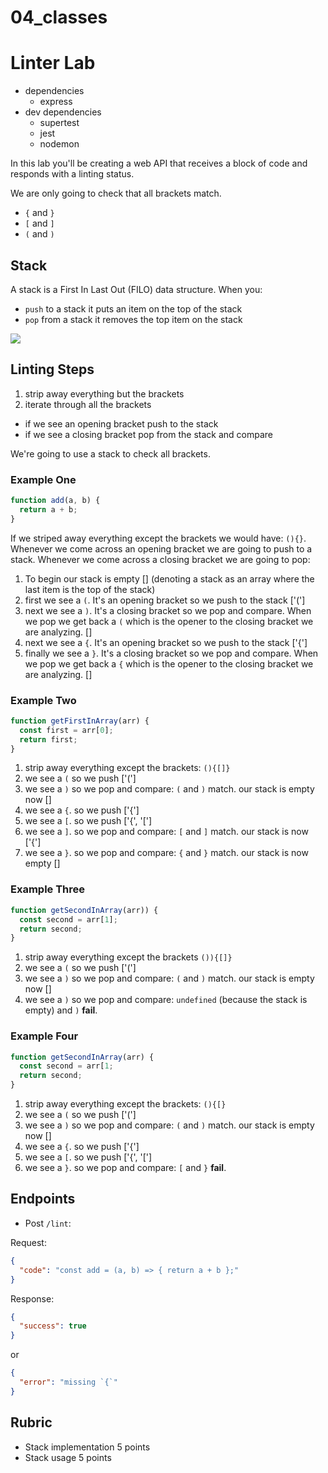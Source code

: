 # 04_classes

# Linter Lab

* dependencies
  * express
* dev dependencies
  * supertest
  * jest
  * nodemon

In this lab you'll be creating a web API that receives a block of code
and responds with a linting status.

We are only going to check that all brackets match.

* `{` and `}`
* `[` and `]`
* `(` and `)`

## Stack

A stack is a First In Last Out (FILO) data structure. When you:

* `push` to a stack it puts an item on the top of the stack
* `pop` from a stack it removes the top item on the stack

![](https://upload.wikimedia.org/wikipedia/commons/thumb/2/29/Data_stack.svg/391px-Data_stack.svg.png)

## Linting Steps

1. strip away everything but the brackets
2. iterate through all the brackets
  * if we see an opening bracket push to the stack
  * if we see a closing bracket pop from the stack and compare

We're going to use a stack to check all brackets.

### Example One

```js
function add(a, b) {
  return a + b;
}
```

If we striped away everything except the brackets we would have: `(){}`.
Whenever we come across an opening bracket we are going to push to a stack.
Whenever we come across a closing bracket we are going to pop:

1. To begin our stack is empty [] (denoting a stack as an array where the last item is the top of the stack)
1. first we see a `(`. It's an opening bracket so we push to the stack ['(']
1. next we see a `)`. It's a closing bracket so we pop and compare. When we pop we
   get back a `(` which is the opener to the closing bracket we are analyzing. []
1. next we see a `{`. It's an opening bracket so we push to the stack ['{']
1. finally we see a `}`. It's a closing bracket so we pop and compare. When we pop
   we get back a `{` which is the opener to the closing bracket we are analyzing. []

### Example Two

```js
function getFirstInArray(arr) {
  const first = arr[0];
  return first;
}
```

1. strip away everything except the brackets: `(){[]}`
1. we see a `(` so we push ['(']
1. we see a `)` so we pop and compare: `(` and `)` match. our stack is empty now []
1. we see a `{`. so we push ['{']
1. we see a `[`. so we push ['{', '[']
1. we see a `]`. so we pop and compare: `[` and `]` match. our stack is now ['{']
1. we see a `}`. so we pop and compare: `{` and `}` match. our stack is now empty []

### Example Three

```js
function getSecondInArray(arr)) {
  const second = arr[1];
  return second;
}
```

1. strip away everything except the brackets `()){[]}`
1. we see a `(` so we push ['(']
1. we see a `)` so we pop and compare: `(` and `)` match. our stack is empty now []
1. we see a `)` so we pop and compare: `undefined` (because the stack is empty) and `)` **fail**.

### Example Four

```js
function getSecondInArray(arr) {
  const second = arr[1;
  return second;
}
```

1. strip away everything except the brackets: `(){[}`
1. we see a `(` so we push ['(']
1. we see a `)` so we pop and compare: `(` and `)` match. our stack is empty now []
1. we see a `{`. so we push ['{']
1. we see a `[`. so we push ['{', '[']
1. we see a `}`. so we pop and compare: `[` and `}` **fail**.

## Endpoints

* Post `/lint`:

Request:

```json
{
  "code": "const add = (a, b) => { return a + b };"
}
```

Response:

```json
{
  "success": true
}
```

or

```json
{
  "error": "missing `{`"
}
```

## Rubric

* Stack implementation 5 points
* Stack usage 5 points